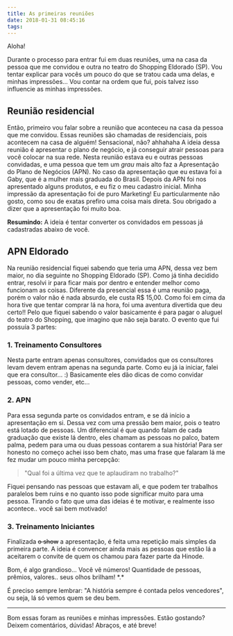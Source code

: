 ```yaml
---
title: As primeiras reuniões
date: 2018-01-31 08:45:16
tags:
---
```



Aloha!

Durante o processo para entrar fui em duas reuniões, uma na casa da pessoa que me convidou e outra no teatro do Shopping Eldorado (SP). Vou tentar explicar para vocês um pouco do que se tratou cada uma delas, e minhas impressões...
Vou contar na ordem que fui, pois talvez isso influencie as minhas impressões.

## Reunião residencial
Então, primeiro vou falar sobre a reunião que aconteceu na casa da pessoa que me convidou. Essas reuniões são chamadas de residenciais, pois acontecem na casa de alguém! Sensacional, não? ahhahaha
A ideia dessa reunião é apresentar o plano de negócio, e já conseguir atrair pessoas para você colocar na sua rede.
Nesta reunião estava eu e outras pessoas convidadas, e uma pessoa que tem um *grau* mais alto faz a Apresentação do Plano de Negócios (APN). No caso da apresentação que eu estava foi a Gaby, que é a  mulher mais graduada do Brasil.
Depois da APN foi nos apresentado alguns produtos, e eu fiz o meu cadastro inicial.
Minha impressão da apresentação foi de puro Marketing! Eu particularmente não gosto,  como sou de exatas prefiro uma coisa mais direta. Sou obrigado a dizer que a apresentação foi muito boa.

**Resumindo:** A ideia é tentar converter os convidados em pessoas já cadastradas abaixo de você. 


## APN Eldorado
Na reunião residencial fiquei sabendo que teria uma APN, dessa vez bem maior, no dia seguinte no Shopping Eldorado (SP).
Como já tinha decidido entrar, resolvi ir para ficar mais por dentro e entender melhor como funcionam as coisas.
Diferente da presencial essa é uma reunião paga, porém o valor não é nada absurdo, ele custa R$ 15,00. Como foi em cima da hora tive que tentar comprar lá na hora, foi uma aventura divertida que deu certo!! Pelo que fiquei sabendo o valor basicamente é para pagar o aluguel do teatro do Shopping,  que imagino que não seja barato.
O evento que fui possuía 3 partes:
### 1. Treinamento Consultores
 Nesta parte entram apenas consultores, convidados que os consultores levam devem entram apenas na segunda parte. Como eu já ia iniciar, falei que era consultor...  :)
 Basicamente eles dão dicas de como convidar pessoas, como vender, etc...
### 2. APN
Para essa segunda parte os convidados entram, e se dá início a apresentação em si. Dessa vez com  uma pressão bem maior, pois o teatro está lotado de pessoas.
Um diferencial é que quando falam de cada graduação que existe lá dentro, eles chamam as pessoas no palco, batem palma, pedem para uma ou duas pessoas contarem a sua história!
Para ser honesto no começo achei isso bem chato, mas uma frase que falaram lá me fez mudar um pouco minha percepção: 
> "Qual foi a última vez que te aplaudiram no trabalho?"

Fiquei pensando nas pessoas que estavam ali, e que podem ter trabalhos paralelos bem ruins e no quanto isso pode significar muito para uma pessoa.
Tirando o fato que uma das ideias é te motivar, e realmente isso acontece.. você sai bem motivado!
### 3. Treinamento Iniciantes    
Finalizada ~~o show~~ a apresentação, é feita uma repetição mais simples da primeira parte. A ideia é convencer ainda mais as pessoas que estão lá a aceitarem o convite de quem os chamou para fazer parte da Hinode.

Bom, é algo grandioso... Você vê números! Quantidade de pessoas, prêmios, valores.. seus olhos brilham! \*.\*

É preciso sempre lembrar: "A história sempre é contada pelos vencedores", ou seja, lá só vemos quem se deu bem.

----

Bom essas foram as reuniões e minhas impressões.
Estão gostando? Deixem comentários, dúvidas!
Abraços, e até breve! 